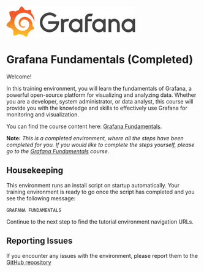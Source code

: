 
<img src="../assets/grafana_logo.png" style="height: 80px">

# Grafana Fundamentals (Completed)

Welcome!

In this training environment, you will learn the fundamentals of Grafana, a powerful open-source platform for visualizing and analyzing data. Whether you are a developer, system administrator, or data analyst, this course will provide you with the knowledge and skills to effectively use Grafana for monitoring and visualization.

You can find the course content here: [Grafana Fundamentals](https://grafana.com/tutorials/grafana-fundamentals/).

**Note:** *This is a completed environment, where all the steps have been completed for you. If you would like to complete the steps yourself, please go to the [Grafana Fundamentals](https://killercoda.com/grafana-labs/course/full-stack/tutorial-environment) course.*

## Housekeeping

This environment runs an install script on startup automatically. Your training environment is ready to go once the script has completed and you see the following message:

```plaintext
GRAFANA FUNDAMENTALS
```

Continue to the next step to find the tutorial environment navigation URLs.

## Reporting Issues
If you encounter any issues with the environment, please report them to the [GitHub repository](https://github.com/grafana/killercoda)